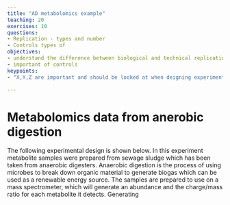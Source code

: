 ```yaml
---
title: "AD metabolomics example"
teaching: 20
exercises: 10
questions:
- Replication - types and number
- Controls types of
objectives:
- understand the difference between biological and technical replication   
- important of controls
keypoints:
- "X,Y,Z are important and should be looked at when deigning experiments"

---
```



# Metabolomics data from anerobic digestion

The following experimental design is shown below. In this experiment metabolite samples were prepared from sewage sludge which has been taken from anaerobic digesters. Anaerobic digestion is the process of using microbes to break down organic material to generate biogas which can be used as a renewable energy source. The samples are prepared to use on a mass spectrometer, which will generate an abundance and the charge/mass ratio for each metabolite it detects. Generating  

